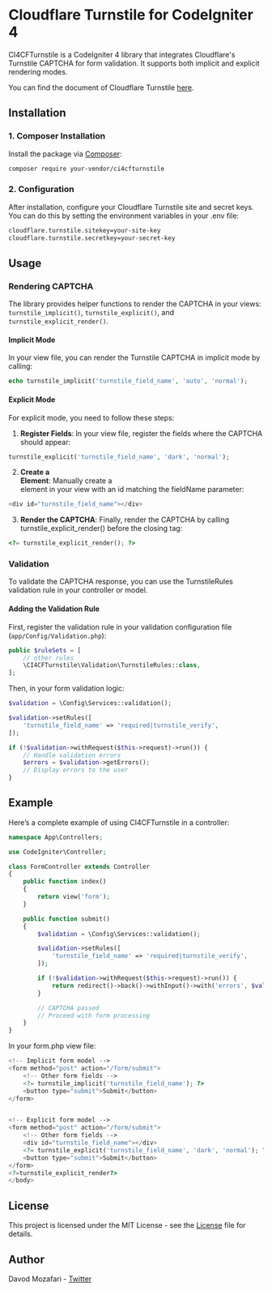 # Cloudflare Turnstile for CodeIgniter 4
CI4CFTurnstile is a CodeIgniter 4 library that integrates Cloudflare's Turnstile CAPTCHA for form validation. It supports both implicit and explicit rendering modes.

You can find the document of Cloudflare Turnstile [here](https://developers.cloudflare.com/turnstile/get-started/client-side-rendering/).

## Installation
### 1. Composer Installation
Install the package via [Composer](https://getcomposer.org/):

```bash
composer require your-vendor/ci4cfturnstile
```
### 2. Configuration
After installation, configure your Cloudflare Turnstile site and secret keys. You can do this by setting the environment variables in your .env file:

```bash
cloudflare.turnstile.sitekey=your-site-key
cloudflare.turnstile.secretkey=your-secret-key
```

## Usage

### Rendering CAPTCHA

The library provides helper functions to render the CAPTCHA in your views: `turnstile_implicit()`, `turnstile_explicit()`, and `turnstile_explicit_render()`.


#### Implicit Mode
In your view file, you can render the Turnstile CAPTCHA in implicit mode by calling:

```php
echo turnstile_implicit('turnstile_field_name', 'auto', 'normal');
```

#### Explicit Mode

For explicit mode, you need to follow these steps:

1. **Register Fields**: In your view file, register the fields where the CAPTCHA should appear:

```php
turnstile_explicit('turnstile_field_name', 'dark', 'normal');
```

2. **Create a <div> Element**: Manually create a <div> element in your view with an id matching the fieldName parameter:

```php
<div id="turnstile_field_name"></div>
```

3. **Render the CAPTCHA**: Finally, render the CAPTCHA by calling turnstile_explicit_render() before the closing </body> tag:

```php
<?= turnstile_explicit_render(); ?>
```

### Validation
To validate the CAPTCHA response, you can use the TurnstileRules validation rule in your controller or model.

#### Adding the Validation Rule
First, register the validation rule in your validation configuration file (`app/Config/Validation.php`):

```php
public $ruleSets = [
    // other rules
    \CI4CFTurnstile\Validation\TurnstileRules::class,
];
```

Then, in your form validation logic:

```php
$validation = \Config\Services::validation();

$validation->setRules([
    'turnstile_field_name' => 'required|turnstile_verify',
]);

if (!$validation->withRequest($this->request)->run()) {
    // Handle validation errors
    $errors = $validation->getErrors();
    // Display errors to the user
}
```

## Example
Here’s a complete example of using CI4CFTurnstile in a controller:

```php
namespace App\Controllers;

use CodeIgniter\Controller;

class FormController extends Controller
{
    public function index()
    {
        return view('form');
    }

    public function submit()
    {
        $validation = \Config\Services::validation();

        $validation->setRules([
            'turnstile_field_name' => 'required|turnstile_verify',
        ]);

        if (!$validation->withRequest($this->request)->run()) {
            return redirect()->back()->withInput()->with('errors', $validation->getErrors());
        }

        // CAPTCHA passed
        // Proceed with form processing
    }
}
```
In your form.php view file:

```php
<!-- Implicit form model -->
<form method="post" action="/form/submit">
    <!-- Other form fields -->
    <?= turnstile_implicit('turnstile_field_name'); ?>
    <button type="submit">Submit</button>
</form>


<!-- Explicit form model -->
<form method="post" action="/form/submit">
    <!-- Other form fields -->
    <div id="turnstile_field_name"></div>
    <?= turnstile_explicit('turnstile_field_name', 'dark', 'normal'); ?>
    <button type="submit">Submit</button>
</form>
<?=turnstile_explicit_render?>
</body>
```

## License
This project is licensed under the MIT License - see the [License](./License) file for details.


## Author
Davod Mozafari - [Twitter](https://twitter.com/davodmozafari)
